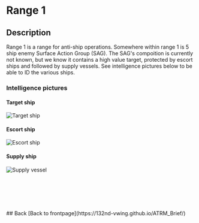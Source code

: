 # Range 1

## Description

Range 1 is a range for anti-ship operations.
Somewhere within range 1 is 5 ship enemy Surface Action Group (SAG).
The SAG's compoition is currently not known, but we know it contains a high value target, protected by escort ships and followed by supply vessels.
See intelligence pictures below to be able to ID the various ships.





### Intelligence pictures
#### Target ship
![Target ship](/ATRM_Brief/Pictures/Range1_ship_target.PNG)



#### Escort ship
![Escort ship](/ATRM_Brief/Pictures/Range1_ship_escort.PNG)



#### Supply ship
![Supply vessel](/ATRM_Brief/Pictures/Range1_ship_supply.PNG)

  



<br>
<br>
<br>
<br>
<br>
## Back
[Back to frontpage](https://132nd-vwing.github.io/ATRM_Brief/)